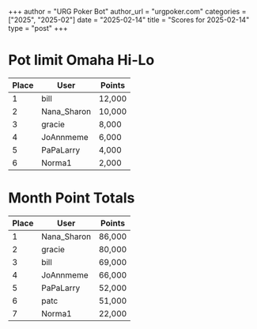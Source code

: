 +++
author = "URG Poker Bot"
author_url = "urgpoker.com"
categories = ["2025", "2025-02"]
date = "2025-02-14"
title = "Scores for 2025-02-14"
type = "post"
+++
# Pot limit Omaha Hi-Lo

| Place | User | Points |
|-------|------|--------|
| 1 | bill | 12,000 |
| 2 | Nana_Sharon | 10,000 |
| 3 | gracie | 8,000 |
| 4 | JoAnnmeme | 6,000 |
| 5 | PaPaLarry | 4,000 |
| 6 | Norma1 | 2,000 |

# Month Point Totals

| Place | User | Points |
|-------|------|--------|
| 1 | Nana_Sharon | 86,000 |
| 2 | gracie | 80,000 |
| 3 | bill | 69,000 |
| 4 | JoAnnmeme | 66,000 |
| 5 | PaPaLarry | 52,000 |
| 6 | patc | 51,000 |
| 7 | Norma1 | 22,000 |

